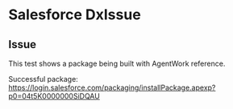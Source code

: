 # Salesforce DxIssue

## Issue
This test shows a package being built with AgentWork reference.


Successful package: https://login.salesforce.com/packaging/installPackage.apexp?p0=04t5K0000000SiDQAU
